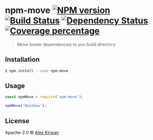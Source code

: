 # npm-move [![NPM version][npm-image]][npm-url] [![Build Status][travis-image]][travis-url] [![Dependency Status][daviddm-image]][daviddm-url] [![Coverage percentage][coveralls-image]][coveralls-url]
> Move bower dependencies to you build directory

## Installation

```sh
$ npm install --save npm-move
```

## Usage

```js
const npmMove = require('npm-move');

npmMove('Rainbow');
```
## License

Apache-2.0 © [Alex Kirwan]()


[npm-image]: https://badge.fury.io/js/npm-move.svg
[npm-url]: https://npmjs.org/package/npm-move
[travis-image]: https://travis-ci.org/yawlhead91/npm-move.svg?branch=master
[travis-url]: https://travis-ci.org/yawlhead91/npm-move
[daviddm-image]: https://david-dm.org/yawlhead91/npm-move.svg?theme=shields.io
[daviddm-url]: https://david-dm.org/yawlhead91/npm-move
[coveralls-image]: https://coveralls.io/repos/yawlhead91/npm-move/badge.svg
[coveralls-url]: https://coveralls.io/r/yawlhead91/npm-move
